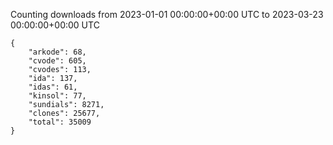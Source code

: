 
Counting downloads from 2023-01-01 00:00:00+00:00 UTC to 2023-03-23 00:00:00+00:00 UTC

```
{
    "arkode": 68,
    "cvode": 605,
    "cvodes": 113,
    "ida": 137,
    "idas": 61,
    "kinsol": 77,
    "sundials": 8271,
    "clones": 25677,
    "total": 35009
}
```
